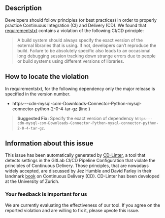 
## Description
Developers should follow principles (or best practices) in order to properly practice Continuous Integration (CI) and Delivery (CD).
We found that [requirementstxt](https://gitlab.com/anjanatiha/Distributed-Machine-Learning-for-Big-Data/blob/master/requirements.txt) contains a violation of the following CI/CD principle:

> A build system should always specify the exact version of the external libraries that is using.
If not, developers can’t reproduce the build. Failure to be absolutely specific also leads to an occasional long debugging session tracking down strange errors due to people or build systems using different versions of libraries.

## How to locate the violation

In requirementstxt, for the following dependency only the major release is specified in the version number.

* https---cdn-mysql-com-Downloads-Connector-Python-mysql-connector-python-2-0-4-tar-gz (line )

> **Suggested Fix:** Specify the exact version of dependency `https---cdn-mysql-com-Downloads-Connector-Python-mysql-connector-python-2-0-4-tar-gz`.

## Information about this issue

This issue has been automatically generated by [CD-Linter](https://gitlab.com/Jancso/configuration-analytics), a tool that detects settings in the GitLab CI/CD Pipeline Configuration that violate the principles of Continuous Delivery. Those principles, that are nowadays widely accepted, are discussed by Jez Humble and David Farley in their landmark [book](https://www.oreilly.com/library/view/continuous-delivery-reliable/9780321670250/) on Continuous Delivery (CD). CD-Linter has been developed at the University of Zurich.

### Your feedback is important for us
We are currently evaluating the effectiveness of our tool. If you agree on the reported violation and are willing to fix it, please upvote this issue.